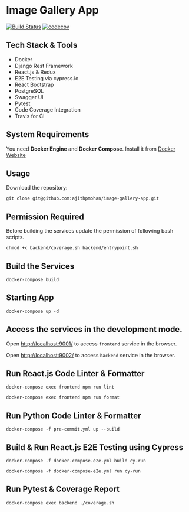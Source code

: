 # Image Gallery App

[![Build Status](https://travis-ci.com/ajithpmohan/image-gallery-app.svg?branch=main)](https://travis-ci.com/ajithpmohan/image-gallery-app) [![codecov](https://codecov.io/gh/ajithpmohan/image-gallery-app/branch/main/graph/badge.svg?token=X3F3LX9JH0)](https://codecov.io/gh/ajithpmohan/image-gallery-app)

## Tech Stack & Tools

* Docker
* Django Rest Framework
* React.js & Redux
* E2E Testing via cypress.io
* React Bootstrap
* PostgreSQL
* Swagger UI
* Pytest
* Code Coverage Integration
* Travis for CI

## System Requirements

You need **Docker Engine** and **Docker Compose**. Install it from [Docker Website](https://docs.docker.com/)

## Usage

Download the repository:

    git clone git@github.com:ajithpmohan/image-gallery-app.git

## Permission Required

Before building the services update the permission of following bash scripts.

    chmod +x backend/coverage.sh backend/entrypoint.sh

## Build the Services

    docker-compose build

## Starting App

    docker-compose up -d

## Access the services in the development mode.

Open [http://localhost:9001/](http://localhost:9001/) to access `frontend` service in the browser.

Open [http://localhost:9002/](http://localhost:9002/) to access `backend` service in the browser.

## Run React.js Code Linter & Formatter

    docker-compose exec frontend npm run lint

    docker-compose exec frontend npm run format

## Run Python Code Linter & Formatter

    docker-compose -f pre-commit.yml up --build

## Build & Run React.js E2E Testing using Cypress

    docker-compose -f docker-compose-e2e.yml build cy-run

    docker-compose -f docker-compose-e2e.yml run cy-run

## Run Pytest & Coverage Report

    docker-compose exec backend ./coverage.sh
